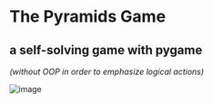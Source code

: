 # The Pyramids Game
## a self-solving game with pygame
*(without OOP in order to emphasize logical actions)*

![image](https://user-images.githubusercontent.com/95481730/187939682-600f8197-b8ea-4a5d-addc-33f1e4bad313.png)
